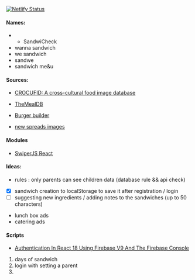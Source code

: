 [![Netlify Status](https://api.netlify.com/api/v1/badges/aa8334a3-9466-4b4f-95bb-c3208808f24c/deploy-status)](https://app.netlify.com/sites/incredible-quokka-c8fcd9/deploys)

#### Names:

-   -   SandwiCheck
-   wanna sandwich
-   we sandwich
-   sandwe
-   sandwich me&u

#### Sources:

-   [CROCUFID: A cross-cultural food image database](https://osf.io/5jtqx/)
-   [TheMealDB](https://www.themealdb.com/api.php)
-   [Burger builder](https://lidlburgerbuilder.ie/gallery)

-   [new spreads images](https://croftersorganic.com/product/just-fruit-apricot/)

#### Modules

-   [SwiperJS React](https://swiperjs.com/react)

#### Ideas:

-   rules : only parents can see children data (database rule && api check)
-   [x] sandwich creation to localStorage to save it after registration / login
-   [ ] suggesting new ingredients / adding notes to the sandwiches (up to 50 characters)
-   lunch box ads
-   catering ads

#### Scripts

-   [Authentication In React 18 Using Firebase V9 And The Firebase Console](https://blog.openreplay.com/authentication-in-react-18-using-firebase-v9/)

1. days of sandwich
2. login with setting a parent
3.
